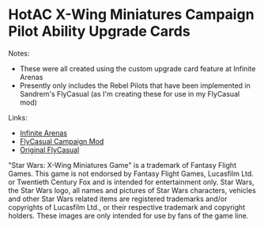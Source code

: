 # HotAC X-Wing Miniatures Campaign Pilot Ability Upgrade Cards

Notes:
* These were all created using the custom upgrade card feature at Infinite Arenas
* Presently only includes the Rebel Pilots that have been implemented in Sandrem's FlyCasual (as I'm creating these for use in my FlyCasual mod)

Links:
* [Infinite Arenas](https://infinitearenas.com/)
* [FlyCasual Campaign Mod](https://github.com/sampson-matt/FlyCasual/releases)
* [Original FlyCasual](https://github.com/Sandrem/FlyCasual/releases)

"Star Wars: X-Wing Miniatures Game" is a trademark of Fantasy Flight Games. This game is not endorsed by Fantasy Flight Games, Lucasfilm Ltd. or Twentieth Century Fox and is intended for entertainment only. Star Wars, the Star Wars logo, all names and pictures of Star Wars characters, vehicles and other Star Wars related items are registered trademarks and/or copyrights of Lucasfilm Ltd., or their respective trademark and copyright holders. These images are only intended for use by fans of the game line.
